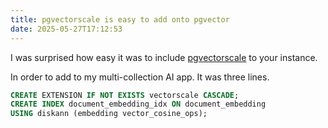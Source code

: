 ```yaml
---
title: pgvectorscale is easy to add onto pgvector
date: 2025-05-27T17:12:53
---
```


I was surprised how easy it was to include [pgvectorscale](https://github.com/timescale/pgvectorscale) to your instance.

In order to add to my multi-collection AI app. It was three lines.

```sql
CREATE EXTENSION IF NOT EXISTS vectorscale CASCADE;
CREATE INDEX document_embedding_idx ON document_embedding
USING diskann (embedding vector_cosine_ops);
```
